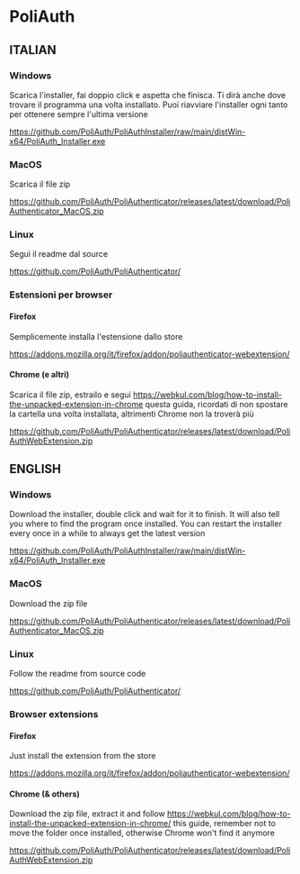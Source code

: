 # PoliAuth

## ITALIAN

### Windows

Scarica l'installer, fai doppio click e aspetta che finisca. Ti dirà anche dove trovare il programma una volta installato. Puoi riavviare l'installer ogni tanto per ottenere sempre l'ultima versione

https://github.com/PoliAuth/PoliAuthInstaller/raw/main/distWin-x64/PoliAuth_Installer.exe

### MacOS

Scarica il file zip

https://github.com/PoliAuth/PoliAuthenticator/releases/latest/download/PoliAuthenticator_MacOS.zip

### Linux

Segui il readme dal source

https://github.com/PoliAuth/PoliAuthenticator/

### Estensioni per browser

#### Firefox

Semplicemente installa l'estensione dallo store

https://addons.mozilla.org/it/firefox/addon/poliauthenticator-webextension/

#### Chrome (e altri)

Scarica il file zip, estrailo e segui https://webkul.com/blog/how-to-install-the-unpacked-extension-in-chrome questa guida, ricordati di non spostare la cartella una volta installata, altrimenti Chrome non la troverà più

https://github.com/PoliAuth/PoliAuthenticator/releases/latest/download/PoliAuthWebExtension.zip

## ENGLISH

### Windows

Download the installer, double click and wait for it to finish. It will also tell you where to find the program once installed. You can restart the installer every once in a while to always get the latest version

https://github.com/PoliAuth/PoliAuthInstaller/raw/main/distWin-x64/PoliAuth_Installer.exe

### MacOS

Download the zip file

https://github.com/PoliAuth/PoliAuthenticator/releases/latest/download/PoliAuthenticator_MacOS.zip

### Linux

Follow the readme from source code

https://github.com/PoliAuth/PoliAuthenticator/


### Browser extensions

#### Firefox

Just install the extension from the store

https://addons.mozilla.org/it/firefox/addon/poliauthenticator-webextension/

#### Chrome (& others)

Download the zip file, extract it and follow https://webkul.com/blog/how-to-install-the-unpacked-extension-in-chrome/ this guide, remember not to move the folder once installed, otherwise Chrome won't find it anymore

https://github.com/PoliAuth/PoliAuthenticator/releases/latest/download/PoliAuthWebExtension.zip

